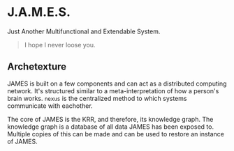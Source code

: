 # J.A.M.E.S.

Just Another Multifunctional and Extendable System.

> I hope I never loose you.

## Archetexture

JAMES is built on a few components and can act as a distributed computing network. It's structured similar to a meta-interpretation of how a person's brain works. `nexus` is the centralized method to which systems communicate with eachother.

The core of JAMES is the KRR, and therefore, its knowledge graph. The knowledge graph is a database of all data JAMES has been exposed to. Multiple copies of this can be made and can be used to restore an instance of JAMES. 

